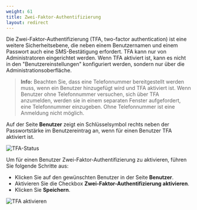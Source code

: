 ```yaml
---
weight: 61
title: Zwei-Faktor-Authentifizierung
layout: redirect
---
```


Die Zwei-Faktor-Authentifizierung (TFA, two-factor authentication) ist eine weitere Sicherheitsebene, die neben einem Benutzernamen und einem Passwort auch eine SMS-Bestätigung erfordert. TFA kann nur von Administratoren eingerichtet werden. Wenn TFA aktiviert ist, kann es nicht in den "Benutzereinstellungen" konfiguriert werden, sondern nur über die Administrationsoberfläche.

> **Info:** Beachten Sie, dass eine Telefonnummer bereitgestellt werden muss, wenn ein Benutzer hinzugefügt wird und TFA aktiviert ist. Wenn Benutzer ohne Telefonnummer versuchen, sich über TFA anzumelden, werden sie in einem separaten Fenster aufgefordert, eine Telefonnummer einzugeben. Ohne Telefonnummer ist eine Anmeldung nicht möglich.

Auf der Seite **Benutzer** zeigt ein Schlüsselsymbol rechts neben der Passwortstärke im Benutzereintrag an, wenn für einen Benutzer TFA aktiviert ist.

<img src="/images/benutzerhandbuch/admin-tfa-status.png" alt="TFA-Status" style="max-width: 100%">

Um für einen Benutzer Zwei-Faktor-Authentifizierung zu aktivieren, führen Sie folgende Schritte aus:

*   Klicken Sie auf den gewünschten Benutzer in der Seite **Benutzer**.
*   Aktivieren Sie die Checkbox **Zwei-Faktor-Authentifizierung aktivieren**.
*   Klicken Sie **Speichern**.

<img src="/images/benutzerhandbuch/admin-tfa-enabled.png" alt="TFA aktivieren" style="max-width: 100%">
